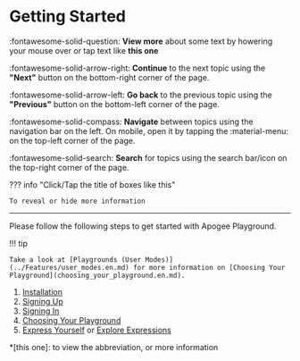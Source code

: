# Getting Started

:fontawesome-solid-question: **View more** about some text by howering your mouse over or tap text like **this one**

:fontawesome-solid-arrow-right: **Continue** to the next topic using the **"Next"** button on the bottom-right corner of the page.

:fontawesome-solid-arrow-left: **Go back** to the previous topic using the **"Previous"** button on the bottom-left corner of the page.

:fontawesome-solid-compass: **Navigate** between topics using the navigation bar on the left. On mobile, open it by tapping the :material-menu: on the top-left corner of the page.

:fontawesome-solid-search: **Search** for topics using the search bar/icon on the top-right corner of the page.

??? info "Click/Tap the title of boxes like this"

    To reveal or hide more information

---

Please follow the following steps to get started with Apogee Playground.

!!! tip

    Take a look at [Playgrounds (User Modes)](../Features/user_modes.en.md) for more information on [Choosing Your Playground](choosing_your_playground.en.md).

1. [Installation](installation.en.md)
2. [Signing Up](signup.en.md)
3. [Signing In](signin.en.md)
4. [Choosing Your Playground](choosing_your_playground.en.md)
5. [Express Yourself](Expressing_Yourself/index.en.md) or [Explore Expressions](Exploring_Expressions/index.en.md)

*[this one]: to view the abbreviation, or more information
